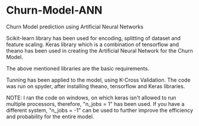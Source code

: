 # Churn-Model-ANN
Churn Model prediction using Artificial Neural Networks

Scikit-learn library has been used for encoding, splitting of dataset and feature scaling.
Keras library which is a combination of tensorflow and theano has been used in creating the Artificial Neural Network for the Churn Model.

The above mentioned libraries are the basic requirements.

Tunning has been applied to the model, using K-Cross Validation.
The code was run on spyder, after installing theano, tensorflow and Keras libraries.

NOTE: I ran the code on windows, on which keras isn't allowed to run multiple processors, therefore, "n_jobs = 1" has been used.
If you have a different system, "n_jobs = -1" can be used to further improve the efficiency and probability for the entire model.
